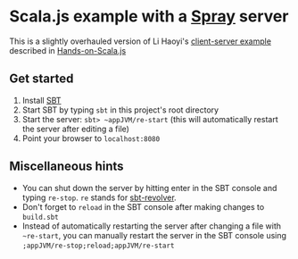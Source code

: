 # Scala.js example with a [Spray](http://spray.io/) server

This is a slightly overhauled version of Li Haoyi's [client-server example](https://github.com/lihaoyi/hands-on-scala-js/tree/master/examples/crossBuilds/clientserver2) described in [Hands-on-Scala.js](http://www.lihaoyi.com/hands-on-scala-js/#IntegratingClient-Server)

## Get started

1. Install [SBT](http://www.scala-sbt.org/)
2. Start SBT by typing `sbt` in this project's root directory
3. Start the server: `sbt> ~appJVM/re-start` (this will automatically restart the server after editing a file)
4. Point your browser to `localhost:8080`

## Miscellaneous hints

- You can shut down the server by hitting enter in the SBT console and typing `re-stop`. `re` stands for [sbt-revolver](https://github.com/spray/sbt-revolver).
- Don't forget to `reload` in the SBT console after making changes to `build.sbt`
- Instead of automatically restarting the server after changing a file with `~re-start`, you can manually restart the server in the SBT console using `;appJVM/re-stop;reload;appJVM/re-start`

